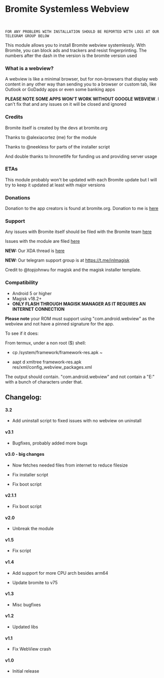 <h1>Bromite Systemless Webview</h1>
<br>
	
	FOR ANY PROBLEMS WITH INSTALLATION SHOULD BE REPORTED WITH LOGS AT OUR TELEGRAM GROUP BELOW
	
This module allows you to install Bromite webview systemlessly. With Bromite, you can block ads and trackers and resist fingerprinting. The numbers after the dash in the version is the bromite version used

<h3>What is a webview?</h3>

A webview is like a minimal browser, but for non-browsers that display web content in any other way than sending you to a browser or custom tab, like Outlook or GoDaddy apps or even some banking apps

**PLEASE NOTE SOME APPS WON'T WORK WITHOUT GOOGLE WEBVIEW**. I can't fix that and any issues on it will be closed and ignored

<h3>Credits</h3>

Bromite itself is created by the devs at bromite.org

Thanks to @alexiacortez (me) for the module

Thanks to @neekless for parts of the installer script

And double thanks to Innonetlife for funding us and providing server usage

<h3> ETAs</h3>

This module probably won't be updated with each Bromite update but I will try to keep it updated at least with major versions

<h3> Donations </h3>

Donation to the app creators is found at bromite.org. Donation to me is [here](https://paypal.me/innonetlife)

<h3> Support </h3>

Any issues with Bromite itself should be filed with the Bromite team [here](https://github.com/bromite/bromite/issues)

Issues with the module are filed [here](https://github.com/alexa-v2/magisk-module-installer/issues)

**NEW:** Our XDA thread is [here](https://forum.xda-developers.com/android/software/bromite-magisk-module-t3936964)

**NEW:** Our telegram support group is at https://t.me/inlmagisk

Credit to @topjohnwu for magisk and the magisk installer template.

<h3>Compatibility</h3>

- Android 5 or higher
- Magisk v18.2+
- **ONLY FLASH THROUGH MAGISK MANAGER AS IT REQUIRES AN INTERNET CONNECTION**

**Please note** your ROM must support using "com.android.webview" as the webview and not have a pinned signature for the app.

To see if it does:

From termux, under a non root ($) shell:

- cp /system/framework/framework-res.apk ~

- aapt d xmltree framework-res.apk res/xml/config_webview_packages.xml

The output should contain. "com.android.webview" and not contain a "E:" with a bunch of characters under that.

<h2>Changelog:</h2>

<h4>3.2</h4>

- Add uninstall script to fixed issues with no webview on uninstall

<h4>v3.1</h4>

- Bugfixes, probably added more bugs

<h4>v3.0 - big changes</h4>

- Now fetches needed files from internet to reduce filesize

- Fix installer script

- Fix boot script 

<h4>v2.1.1</h4>

- Fix boot script

<h4>v2.0</h4>

- Unbreak the module

<h4>v1.5</h4>

- Fix script

<h4>v1.4</h4>

- Add support for more CPU arch besides arm64

- Update bromite to v75

<h4>v1.3</h4>

- Misc bugfixes

<h4>v1.2</h4>

- Updated libs

<h4>v1.1</h4>

- Fix WebView crash

<h4>v1.0</h4>

- Initial release
